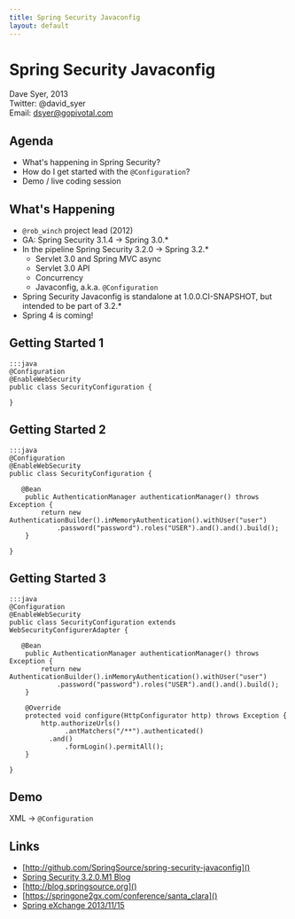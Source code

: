```yaml
---
title: Spring Security Javaconfig
layout: default
---
```

# Spring Security Javaconfig

Dave Syer, 2013  
Twitter: @david_syer  
Email: dsyer@gopivotal.com

## Agenda
* What's happening in Spring Security?
* How do I get started with the `@Configuration`?
* Demo / live coding session

## What's Happening

* `@rob_winch` project lead (2012)
* GA: Spring Security 3.1.4 -> Spring 3.0.*
* In the pipeline Spring Security 3.2.0 -> Spring 3.2.*
    * Servlet 3.0 and Spring MVC async
    * Servlet 3.0 API
    * Concurrency
    * Javaconfig, a.k.a. `@Configuration`
* Spring Security Javaconfig is standalone at 1.0.0.CI-SNAPSHOT, but
  intended to be part of 3.2.*
* Spring 4 is coming!

## Getting Started 1

    :::java
    @Configuration
    @EnableWebSecurity
    public class SecurityConfiguration {

    }    

## Getting Started 2

    :::java
    @Configuration
    @EnableWebSecurity
    public class SecurityConfiguration {
    
       @Bean
        public AuthenticationManager authenticationManager() throws Exception {
            return new AuthenticationBuilder().inMemoryAuthentication().withUser("user")
                .password("password").roles("USER").and().and().build();
        }

    }

## Getting Started 3

    :::java
    @Configuration
    @EnableWebSecurity
    public class SecurityConfiguration extends WebSecurityConfigurerAdapter {
    
       @Bean
        public AuthenticationManager authenticationManager() throws Exception {
            return new AuthenticationBuilder().inMemoryAuthentication().withUser("user")
                .password("password").roles("USER").and().and().build();
        }

        @Override
        protected void configure(HttpConfigurator http) throws Exception {
            http.authorizeUrls()
                  .antMatchers("/**").authenticated()
              .and()
                  .formLogin().permitAll();
        }

    }
    
## Demo

<div id="center">
<div>XML -> <code>@Configuration</code></div>
</div>

## Links

* [http://github.com/SpringSource/spring-security-javaconfig]()
* [Spring Security 3.2.0.M1 Blog](http://blog.springsource.org/2012/12/17/spring-security-3-2-m1-highlights-servlet-3-api-support/)
* [http://blog.springsource.org]()
* [https://springone2gx.com/conference/santa_clara]()
* [Spring eXchange 2013/11/15](http://skillsmatter.com/event/java-jee/spring-exchange-1724)
